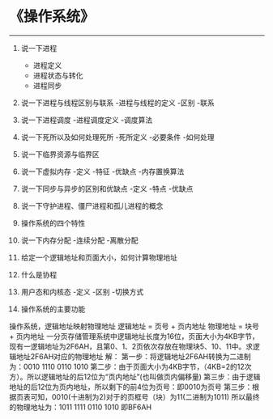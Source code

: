 # 《操作系统》
---
1. 说一下进程
   - 进程定义
   - 进程状态与转化
   - 进程同步

2. 说一下进程与线程区别与联系
   -进程与线程的定义
   -区别
   -联系

3. 说一下进程调度
   -进程调度定义
   -调度算法

4. 说一下死所以及如何处理死所
   -死所定义
   -必要条件
   -如何处理

5. 说一下临界资源与临界区

6. 说一下虚拟内存
   -定义
   -特征
   -优缺点
   -内存置换算法

7. 说一下同步与异步的区别和优缺点
   -定义
   -特点
   -优缺点

8. 说一下守护进程、僵尸进程和孤儿进程的概念

9. 操作系统的四个特性

10. 说一下内存分配
   -连续分配
   -离散分配

11. 给定一个逻辑地址和页面大小，如何计算物理地址

12. 什么是协程

13. 用户态和内核态
   -定义
   -区别
   -切换方式

14. 操作系统的主要功能


操作系统，逻辑地址映射物理地址
    逻辑地址 = 页号 + 页内地址
    物理地址 = 块号 + 页内地址
一分页存储管理系统中逻辑地址长度为16位，页面大小为4KB字节，现有一逻辑地址为2F6AH，且第0、1、2页依次存放在物理块5、10、11中。求逻辑地址2F6AH对应的物理地址
解：
第一步：将逻辑地址2F6AH转换为二进制为：0010 1110 0110 1010
第二步：由于页面大小为4KB字节，（4KB=2的12次方）。所以逻辑地址的后12位为“页内地址”(也叫做页内偏移量)
第三步：由于逻辑地址的后12位为页内地址，所以剩下的前4位为页号：即0010为页号
第三步：根据页表可知，0010(十进制为2)对于的页框号（块）为11(二进制为1011)
所以最终的物理地址为：1011 1111 0110 1010
即BF6AH